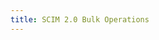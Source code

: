 ```yaml
---
title: SCIM 2.0 Bulk Operations
---
```


<redoc spec-url="../../apis/restapis/scim2-bulk.yaml" theme='{{redoc_theme}}'></redoc>
